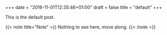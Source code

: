 +++
date = "2016-11-01T12:35:46+01:00"
draft = false
title = "default"
+++

This is the default post.

{{< note title="Note" >}}
Nothing to see here, move along.
{{< /note >}}
